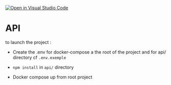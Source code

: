 [![Open in Visual Studio Code](https://classroom.github.com/assets/open-in-vscode-c66648af7eb3fe8bc4f294546bfd86ef473780cde1dea487d3c4ff354943c9ae.svg)](https://classroom.github.com/online_ide?assignment_repo_id=9678165&assignment_repo_type=AssignmentRepo)

# API

to launch the project :
- Create the .env for docker-compose a the root of the project and for api/ directory
cf ```.env.exemple```

- ```npm install``` in ```api/``` directory
- Docker compose up from root project




